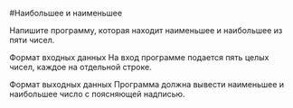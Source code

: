 #Наибольшее и наименьшее

Напишите программу, которая находит наименьшее и наибольшее из пяти чисел.

Формат входных данных
На вход программе подается пять целых чисел, каждое на отдельной строке.

Формат выходных данных
Программа должна вывести наименьшее и наибольшее число с поясняющей надписью.
